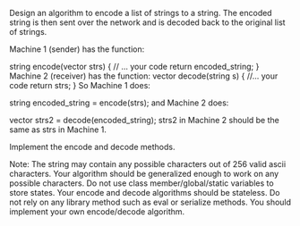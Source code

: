 Design an algorithm to encode a list of strings to a string. The encoded string is then sent over the network and is decoded back to the original list of strings.

Machine 1 (sender) has the function:

string encode(vector strs) {
  // ... your code
  return encoded_string;
}
Machine 2 (receiver) has the function:
vector decode(string s) {
  //... your code
  return strs;
}
So Machine 1 does:

string encoded_string = encode(strs);
and Machine 2 does:

vector strs2 = decode(encoded_string);
strs2 in Machine 2 should be the same as strs in Machine 1.

Implement the encode and decode methods.

Note:
The string may contain any possible characters out of 256 valid ascii characters. Your algorithm should be generalized enough to work on any possible characters.
Do not use class member/global/static variables to store states. Your encode and decode algorithms should be stateless.
Do not rely on any library method such as eval or serialize methods. You should implement your own encode/decode algorithm.
